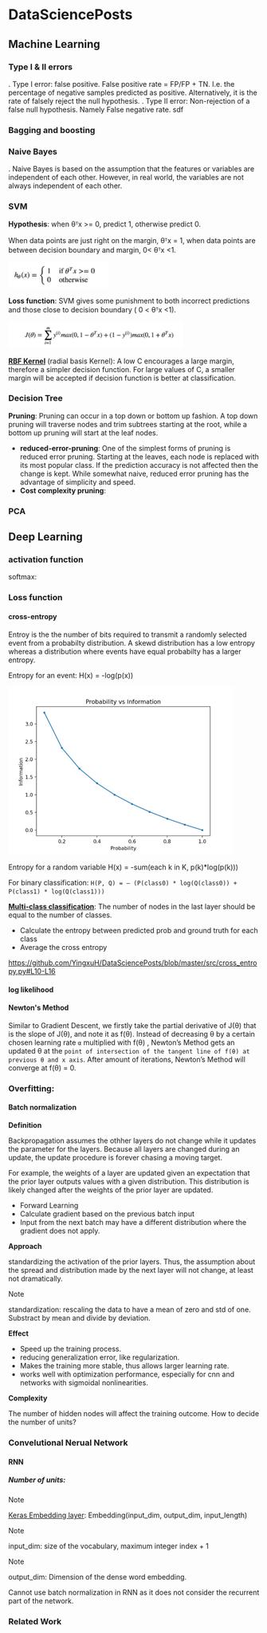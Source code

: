 # DataSciencePosts

## Machine Learning


### Type I & II errors

. Type I error: false positive. False positive rate = FP/FP + TN. I.e. the percentage
of negative samples predicted as positive. Alternatively, it is the rate of falsely reject
the null hypothesis.
. Type II error: Non-rejection of a false null hypothesis. Namely False negative rate.
sdf
### Bagging and boosting

### Naive Bayes

. Naive Bayes is based on the assumption that the features or variables are independent of each other.
However, in real world, the variables are not always independent of each other.

### SVM

**Hypothesis**: when θᵀx >= 0, predict 1, otherwise predict 0.

When data points are just right on the margin, θᵀx = 1, when data points are between decision boundary and margin, 0< θᵀx <1.


<img src="./images/svm-hypo.png" alt="drawing" width="200"/>

**Loss function**: SVM gives some punishment to both incorrect predictions and those close to decision boundary ( 0 < θᵀx <1).

<img src="./images/svm-loss.png" alt="drawing" width="350"/>

[**RBF Kernel**](https://scikit-learn.org/stable/auto_examples/svm/plot_rbf_parameters.html#sphx-glr-auto-examples-svm-plot-rbf-parameters-py) (radial basis Kernel):
A low C encourages a large margin, therefore a simpler decision function. For large values of C,
a smaller margin will be accepted if decision function is better at classification.

### Decision Tree

**Pruning**: Pruning can occur in a top down or bottom up fashion. A top down pruning will traverse nodes and trim subtrees starting at the root, while a bottom up pruning will start at the leaf nodes.

- **reduced-error-pruning**:
One of the simplest forms of pruning is reduced error pruning. Starting at the leaves, each node is replaced with its most popular class. If the prediction accuracy is not affected then the change is kept. While somewhat naive, reduced error pruning has the advantage of simplicity and speed.
- **Cost complexity pruning**:

### PCA



## Deep Learning

### activation function

softmax:

### Loss function

#### cross-entropy

Entroy is the the number of bits required to transmit a randomly selected event
from a probabilty distribution. A skewd distribution has a low entropy whereas a
distribution where events have equal probabilty has a larger entropy.

Entropy for an event: H(x) = -log(p(x))

<img src="./images/Plot-of-Probability-vs-Information.png" alt="drawing" width="450"/>

Entropy for a random variable H(x) = -sum(each k in K, p(k)*log(p(k)))

For binary classification: `H(P, Q) = – (P(class0) * log(Q(class0)) + P(class1) * log(Q(class1)))`

[**Multi-class classification**](https://machinelearningmastery.com/cross-entropy-for-machine-learning/):
The number of nodes in the last layer should be equal to the number of classes.

- Calculate the entropy between predicted prob and ground truth for each class
- Average the cross entropy

https://github.com/YingxuH/DataSciencePosts/blob/master/src/cross_entropy.py#L10-L16


#### log likelihood

#### Newton's Method

Similar to Gradient Descent, we firstly take the partial derivative of J(θ) that is the slope of J(θ),
and note it as f(θ). Instead of decreasing θ by a certain chosen learning rate `α` multiplied with f(θ) ,
Newton’s Method gets an updated θ at the `point of intersection of the tangent line of f(θ) at previous θ and x axis`.
After amount of iterations, Newton’s Method will converge at f(θ) = 0.

### Overfitting:

#### Batch normalization

**Definition**

Backpropagation assumes the othher layers do not change while it updates the parameter
for the layers. Because all layers are changed during an update, the update procedure
is forever chasing a moving target.

For example, the weights of a layer are updated given an expectation that the prior
 layer outputs values with a given distribution. This distribution is likely changed after the weights of the prior layer are updated.

* Forward Learning
* Calculate gradient based on the previous batch input
* Input from the next batch may have a different distribution where the gradient
does not apply.

**Approach**

standardizing the activation of the prior layers. Thus, the assumption about the  spread
and distribution made by the next layer will not change, at least not dramatically.

> [!NOTE]  
> standardization: rescaling the data to have a mean of zero and std of one. Substract by mean and divide by deviation.

**Effect**

* Speed up the training process.
* reducing generalization error, like regularization.
* Makes the training more stable, thus allows larger learning rate.
* works well with optimization performance, especially for cnn and networks with
sigmoidal nonlinearities.


**Complexity**


The number of hidden nodes will affect the training outcome.
How to decide the number of units?

### Convelutional Nerual Network

#### RNN

##### Number of units:

> [!NOTE]  
> [Keras Embedding layer](https://keras.io/layers/embeddings/):
Embedding(input_dim, output_dim, input_length)

> [!NOTE]  
> input_dim:
size of the vocabulary, maximum integer index + 1

> [!NOTE]  
> output_dim:
Dimension of the dense word embedding.


Cannot use batch normalization in RNN as it does not consider the recurrent part
of the network.

### Related Work

